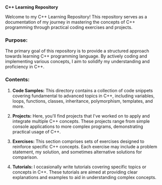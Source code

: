 **C++ Learning Repository**

Welcome to my C++ Learning Repository! This repository serves as a documentation of my journey in mastering the concepts of C++ programming through practical coding exercises and projects.

### Purpose:
The primary goal of this repository is to provide a structured approach towards learning C++ programming language. By actively coding and implementing various concepts, I aim to solidify my understanding and proficiency in C++.

### Contents:
1. **Code Samples:** This directory contains a collection of code snippets covering fundamental to advanced topics in C++, including variables, loops, functions, classes, inheritance, polymorphism, templates, and more.

2. **Projects:** Here, you'll find projects that I've worked on to apply and integrate multiple C++ concepts. These projects range from simple console applications to more complex programs, demonstrating practical usage of C++.

3. **Exercises:** This section comprises sets of exercises designed to reinforce specific C++ concepts. Each exercise may include a problem statement, my solution, and sometimes alternative solutions for comparison.

4. **Tutorials:** I occasionally write tutorials covering specific topics or concepts in C++. These tutorials are aimed at providing clear explanations and examples to aid in understanding complex concepts.

